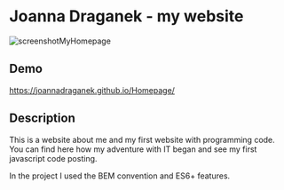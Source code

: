 # Joanna Draganek - my website

![screenshotMyHomepage](https://imgur.com/DEetBi6.jpg)

## Demo
https://joannadraganek.github.io/Homepage/

## Description
This is a website about me and my first website with programming code. You can find here how my adventure with IT began and see my first javascript code posting.

In the project I used the BEM convention and ES6+ features.
